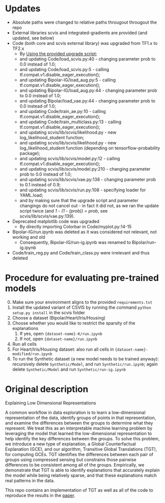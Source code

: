# Updates

  * Absolute paths were changed to relative paths througout througout the repo
  * External libraries scvis and integrated-gradients are provided (and updated, see below)
  * Code (both core and scvis external library) was upgraded from TF1.x to TF2.x
    * By [Using the provided upgrade script](https://www.tensorflow.org/guide/upgrade);
    * and updating Code/load_scvis.py:40 - changing parameter prob to 0.0 instead of 1.0;
    * and updating Code/load_scvis.py:5 - calling tf.compat.v1.disable_eager_execution();
    * and updating Bipolar-IG/load_aug.py:5 - calling tf.compat.v1.disable_eager_execution();
    * and updating Bipolar-IG/load_aug.py:44 - changing parameter prob to 0.0 instead of 1.0;
    * and updating Bipolar/load_vae.py:44 - changing parameter prob to 0.0 instead of 1.0;
    * and updating Code/train_ae.py:10 - calling tf.compat.v1.disable_eager_execution();
    * and updating Code/train_multiclass.py:13 - calling tf.compat.v1.disable_eager_execution();
    * and updating scvis/lib/scvis/likelihood.py - new log_likelihood_student function;
    * and updating scvis/lib/scvis/likelihood.py - new log_likelihood_student function (depending on tensorflow-probability package);
    * and updating scvis/lib/scvis/model.py:12 - calling tf.compat.v1.disable_eager_execution();
    * and updating scvis/lib/scvis/model.py:210 - changing parameter prob to 0.0 instead of 1.0;
    * and updating scvis/lib/scvis/vae.py:138 - changing parameter prob to 0.1 instead of 0.9;
    * and updating scvis/lib/scvis/run.py:108 - specifying loader for YAML.load;
    * and by making sure that the upgrade script and parameter changings do not cancel out - in fact it did not, as we ran the update script twice (and _1 - (1 - (prob)) = prob_, see scvis/lib/scvis/vae.py:139).
  * Deprecated matplotlib code was upgraded
    * By directly importing Colorbar in Code/myplot.py:14-15
  * Bipolar-IG/run.ipynb was deleted as it was considered not relevant, not working and old
    * Consequently, Bipolar-IG/run-ig.ipynb was renamed to Bipolar/run-ig.ipynb
  * Code/train_reg.py and Code/train_class.py were irrelevant and thus deleted
    
# Procedure for evaluating pre-trained models
  
  0. Make sure your environment aligns to the provided `requirements.txt`
  1. Install the updated variant of CSVIS by running the command `python setup.py install` in the scvis folder
  2. Choose a dataset (Bipolar/Heart/Iris/Housing)
  3. Choose whether you would like to restrict the sparsity of the explanations
      1. If yes, open `{dataset-name}-K/run.ipynb`
      2. If not, open `{dataset-name}/run.ipynb`
  4. Run all cells
  5. For Heart/Iris/Housing dataset: also run all cells in `{dataset-name}-modified/run.ipynb`
  6. To run the Synthetic dataset (a new model needs to be trained anyway): recursively delete `Synthetic/Model`, and run `Synthetic/run.ipynb`; again delete `Synthetic/Model` and run `Synthetic/run-ig.ipynb`

# Original description

Explaining Low Dimensional Representations

A common workflow in data exploration is to learn a low-dimensional representation of the data, identify groups of points in that representation, and examine the differences between the groups to determine what they represent. 
We treat this as an interpretable machine learning problem by leveraging the model that learned the low-dimensional representation to help identify the key differences between the groups. 
To solve this problem, we introduce a new type of explanation, a Global Counterfactual Explanation (GCE), and our algorithm, Transitive Global Translations (TGT), for computing GCEs. 
TGT identifies the differences between each pair of groups using compressed sensing but constrains those pairwise differences to be consistent among all of the groups.
Empirically, we demonstrate that TGT is able to identify explanations that accurately explain the model while being relatively sparse, and that these explanations match real patterns in the data.


This repo contains an implementation of TGT as well as all of the code to reproduce the results in the [paper](https://proceedings.icml.cc/book/2020/hash/ccbd8ca962b80445df1f7f38c57759f0).  
